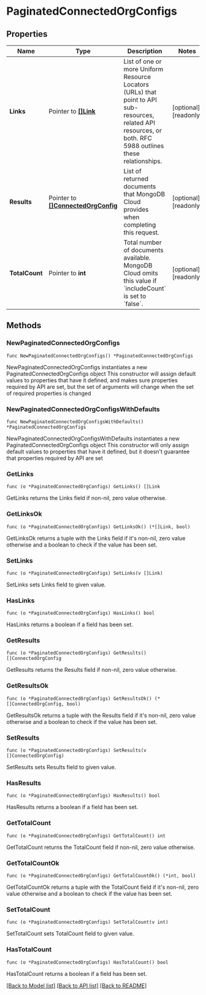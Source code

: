 # PaginatedConnectedOrgConfigs

## Properties

Name | Type | Description | Notes
------------ | ------------- | ------------- | -------------
**Links** | Pointer to [**[]Link**](Link.md) | List of one or more Uniform Resource Locators (URLs) that point to API sub-resources, related API resources, or both. RFC 5988 outlines these relationships. | [optional] [readonly] 
**Results** | Pointer to [**[]ConnectedOrgConfig**](ConnectedOrgConfig.md) | List of returned documents that MongoDB Cloud provides when completing this request. | [optional] [readonly] 
**TotalCount** | Pointer to **int** | Total number of documents available. MongoDB Cloud omits this value if &#x60;includeCount&#x60; is set to &#x60;false&#x60;. | [optional] [readonly] 

## Methods

### NewPaginatedConnectedOrgConfigs

`func NewPaginatedConnectedOrgConfigs() *PaginatedConnectedOrgConfigs`

NewPaginatedConnectedOrgConfigs instantiates a new PaginatedConnectedOrgConfigs object
This constructor will assign default values to properties that have it defined,
and makes sure properties required by API are set, but the set of arguments
will change when the set of required properties is changed

### NewPaginatedConnectedOrgConfigsWithDefaults

`func NewPaginatedConnectedOrgConfigsWithDefaults() *PaginatedConnectedOrgConfigs`

NewPaginatedConnectedOrgConfigsWithDefaults instantiates a new PaginatedConnectedOrgConfigs object
This constructor will only assign default values to properties that have it defined,
but it doesn't guarantee that properties required by API are set

### GetLinks

`func (o *PaginatedConnectedOrgConfigs) GetLinks() []Link`

GetLinks returns the Links field if non-nil, zero value otherwise.

### GetLinksOk

`func (o *PaginatedConnectedOrgConfigs) GetLinksOk() (*[]Link, bool)`

GetLinksOk returns a tuple with the Links field if it's non-nil, zero value otherwise
and a boolean to check if the value has been set.

### SetLinks

`func (o *PaginatedConnectedOrgConfigs) SetLinks(v []Link)`

SetLinks sets Links field to given value.

### HasLinks

`func (o *PaginatedConnectedOrgConfigs) HasLinks() bool`

HasLinks returns a boolean if a field has been set.
### GetResults

`func (o *PaginatedConnectedOrgConfigs) GetResults() []ConnectedOrgConfig`

GetResults returns the Results field if non-nil, zero value otherwise.

### GetResultsOk

`func (o *PaginatedConnectedOrgConfigs) GetResultsOk() (*[]ConnectedOrgConfig, bool)`

GetResultsOk returns a tuple with the Results field if it's non-nil, zero value otherwise
and a boolean to check if the value has been set.

### SetResults

`func (o *PaginatedConnectedOrgConfigs) SetResults(v []ConnectedOrgConfig)`

SetResults sets Results field to given value.

### HasResults

`func (o *PaginatedConnectedOrgConfigs) HasResults() bool`

HasResults returns a boolean if a field has been set.
### GetTotalCount

`func (o *PaginatedConnectedOrgConfigs) GetTotalCount() int`

GetTotalCount returns the TotalCount field if non-nil, zero value otherwise.

### GetTotalCountOk

`func (o *PaginatedConnectedOrgConfigs) GetTotalCountOk() (*int, bool)`

GetTotalCountOk returns a tuple with the TotalCount field if it's non-nil, zero value otherwise
and a boolean to check if the value has been set.

### SetTotalCount

`func (o *PaginatedConnectedOrgConfigs) SetTotalCount(v int)`

SetTotalCount sets TotalCount field to given value.

### HasTotalCount

`func (o *PaginatedConnectedOrgConfigs) HasTotalCount() bool`

HasTotalCount returns a boolean if a field has been set.

[[Back to Model list]](../README.md#documentation-for-models) [[Back to API list]](../README.md#documentation-for-api-endpoints) [[Back to README]](../README.md)



